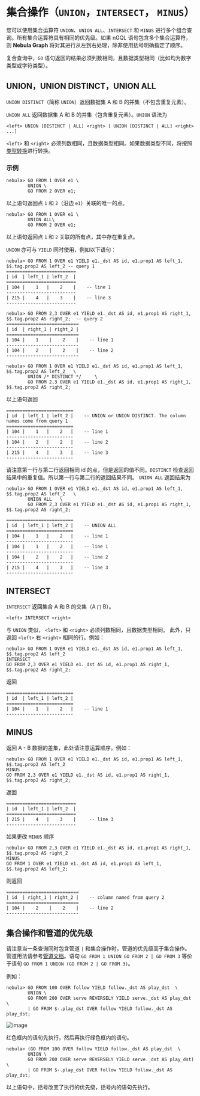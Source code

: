 # 集合操作（`UNION`，`INTERSECT`， `MINUS`）

您可以使用集合运算符 `UNION`、`UNION ALL`、`INTERSECT` 和 `MINUS` 进行多个组合查询。所有集合运算符具有相同的优先级。如果 nGQL 语句包含多个集合运算符，则 **Nebula Graph** 将对其进行从左到右处理，除非使用括号明确指定了顺序。

复合查询中，`GO` 语句返回的结果必须列数相同，且数据类型相同（比如均为数字类型或字符类型）。

## UNION，UNION DISTINCT，UNION ALL

`UNION DISTINCT`（简称 `UNION`）返回数据集 A 和 B 的并集（不包含重复元素）。

`UNION ALL` 返回数据集 A 和 B 的并集（包含重复元素）。`UNION` 语法为

```ngql
<left> UNION [DISTINCT | ALL] <right> [ UNION [DISTINCT | ALL] <right> ...]
```

`<left>` 和 `<right>` 必须列数相同，且数据类型相同。如果数据类型不同，将按照[类型转换](../1.data-types/type-conversion.md)进行转换。

### 示例

```ngql
nebula> GO FROM 1 OVER e1 \
        UNION \
        GO FROM 2 OVER e1;
```

以上语句返回点 `1` 和 `2`（沿边 `e1`）关联的唯一的点。

```ngql
nebula> GO FROM 1 OVER e1 \
        UNION ALL\
        GO FROM 2 OVER e1;
```

以上语句返回点 `1` 和 `2` 关联的所有点，其中存在重复点。

`UNION` 亦可与 `YIELD` 同时使用，例如以下语句：

```ngql
nebula> GO FROM 1 OVER e1 YIELD e1._dst AS id, e1.prop1 AS left_1, $$.tag.prop2 AS left_2 -- query 1
==========================
| id  | left_1 | left_2  |
==========================
| 104 |    1   |    2    |    -- line 1
--------------------------
| 215 |    4   |    3    |    -- line 3
--------------------------

nebula> GO FROM 2,3 OVER e1 YIELD e1._dst AS id, e1.prop1 AS right_1, $$.tag.prop2 AS right_2;  -- query 2
===========================
| id  | right_1 | right_2 |
===========================
| 104 |    1    |    2    |    -- line 1
---------------------------
| 104 |    2    |    2    |    -- line 2
---------------------------
```

```ngql
nebula> GO FROM 1 OVER e1 YIELD e1._dst AS id, e1.prop1 AS left_1, $$.tag.prop2 AS left_2   \
        UNION /* DISTINCT */     \
        GO FROM 2,3 OVER e1 YIELD e1._dst AS id, e1.prop1 AS right_1, $$.tag.prop2 AS right_2;
```

以上语句返回

```ngql
=========================
| id  | left_1 | left_2 |    -- UNION or UNION DISTINCT. The column names come from query 1
=========================
| 104 |    1   |    2   |    -- line 1
-------------------------
| 104 |    2   |    2   |    -- line 2
-------------------------
| 215 |    4   |    3   |    -- line 3
-------------------------
```

请注意第一行与第二行返回相同 id 的点，但是返回的值不同。`DISTINCT` 检查返回结果中的重复值。所以第一行与第二行的返回结果不同。
`UNION ALL` 返回结果为

```ngql
nebula> GO FROM 1 OVER e1 YIELD e1._dst AS id, e1.prop1 AS left_1, $$.tag.prop2 AS left_2   \
        UNION ALL   \
        GO FROM 2,3 OVER e1 YIELD e1._dst AS id, e1.prop1 AS right_1, $$.tag.prop2 AS right_2;

=========================
| id  | left_1 | left_2 |    -- UNION ALL
=========================
| 104 |    1   |    2   |    -- line 1
-------------------------
| 104 |    1   |    2   |    -- line 1
-------------------------
| 104 |    2   |    2   |    -- line 2
-------------------------
| 215 |    4   |    3   |    -- line 3
-------------------------
```

## INTERSECT

`INTERSECT` 返回集合 A 和 B 的交集（A ⋂ B）。

```ngql
<left> INTERSECT <right>
```

与 `UNION` 类似， `<left>` 和 `<right>` 必须列数相同，且数据类型相同。
此外，只返回 `<left>` 右 `<right>` 相同的行。例如：

```ngql
nebula> GO FROM 1 OVER e1 YIELD e1._dst AS id, e1.prop1 AS left_1, $$.tag.prop2 AS left_2
INTERSECT
GO FROM 2,3 OVER e1 YIELD e1._dst AS id, e1.prop1 AS right_1, $$.tag.prop2 AS right_2;
```

返回

```ngql
=========================
| id  | left_1 | left_2 |
=========================
| 104 |    1   |    2   |    -- line 1
-------------------------
```

## MINUS

返回 A - B 数据的差集，此处请注意运算顺序。例如：

```ngql
nebula> GO FROM 1 OVER e1 YIELD e1._dst AS id, e1.prop1 AS left_1, $$.tag.prop2 AS left_2
MINUS
GO FROM 2,3 OVER e1 YIELD e1._dst AS id, e1.prop1 AS right_1, $$.tag.prop2 AS right_2;
```

返回

```ngql
==========================
| id  | left_1 | left_2  |
==========================
| 215 |    4   |    3    |     -- line 3
--------------------------
```

如果更改 `MINUS` 顺序

```ngql
nebula> GO FROM 2,3 OVER e1 YIELD e1._dst AS id, e1.prop1 AS right_1, $$.tag.prop2 AS right_2
MINUS
GO FROM 1 OVER e1 YIELD e1._dst AS id, e1.prop1 AS left_1, $$.tag.prop2 AS left_2;
```

则返回

```ngql
===========================
| id  | right_1 | right_2 |    -- column named from query 2
===========================
| 104 |    2    |    2    |    -- line 2
---------------------------
```

## 集合操作和管道的优先级

请注意当一条查询同时包含管道 `|` 和集合操作时，管道的优先级高于集合操作。管道用法请参考[管道文档](../3.language-structure/pipe-syntax.md)。语句 `GO FROM 1 UNION GO FROM 2 | GO FROM 3` 等价于语句 `GO FROM 1 UNION (GO FROM 2 | GO FROM 3)`。

例如：

```ngql
nebula> GO FROM 100 OVER follow YIELD follow._dst AS play_dst  \
        UNION \
        GO FROM 200 OVER serve REVERSELY YIELD serve._dst AS play_dst \
        | GO FROM $-.play_dst OVER follow YIELD follow._dst AS play_dst;
```

![image](https://user-images.githubusercontent.com/42762957/84130415-d46c8a00-aa75-11ea-8a29-b8bef5e1d55f.png)

红色框内的语句先执行，然后再执行绿色框内的语句。

```ngql
nebula> (GO FROM 100 OVER follow YIELD follow._dst AS play_dst  \
        UNION \
        GO FROM 200 OVER serve REVERSELY YIELD serve._dst AS play_dst) \
        | GO FROM $-.play_dst OVER follow YIELD follow._dst AS play_dst;
```

以上语句中，括号改变了执行的优先级，括号内的语句先执行。
